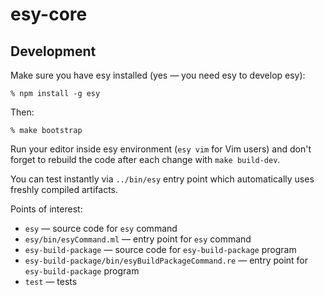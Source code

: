 # esy-core

## Development

Make sure you have esy installed (yes — you need esy to develop esy):

```
% npm install -g esy
```

Then:

```
% make bootstrap
```

Run your editor inside esy environment (`esy vim` for Vim users) and don't
forget to rebuild the code after each change with `make build-dev`.

You can test instantly via `../bin/esy` entry point which automatically uses
freshly compiled artifacts.

Points of interest:

* `esy` — source code for `esy` command
* `esy/bin/esyCommand.ml` — entry point for `esy` command
* `esy-build-package` — source code for `esy-build-package` program
* `esy-build-package/bin/esyBuildPackageCommand.re` — entry point for
  `esy-build-package` program
* `test` — tests

